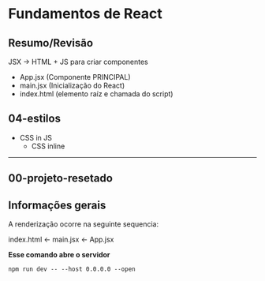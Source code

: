 # Fundamentos de React

## Resumo/Revisão

JSX -> HTML + JS para criar componentes

- App.jsx (Componente PRINCIPAL)
- main.jsx (Inicialização do React)
- index.html (elemento raíz e chamada do script)

## 04-estilos

- CSS in JS
  - CSS inline

---

## 00-projeto-resetado

## Informações gerais

A renderização ocorre na seguinte sequencia:

index.html <- main.jsx <- App.jsx

**Esse comando abre o servidor**

`npm run dev -- --host 0.0.0.0 --open`
